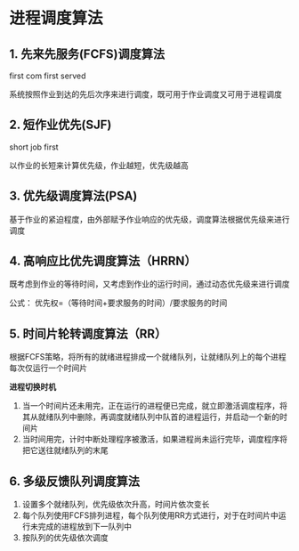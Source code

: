 # 进程调度算法



## 1. 先来先服务(FCFS)调度算法

first com first served

系统按照作业到达的先后次序来进行调度，既可用于作业调度又可用于进程调度



## 2. 短作业优先(SJF)

short job first

以作业的长短来计算优先级，作业越短，优先级越高



## 3. 优先级调度算法(PSA)

基于作业的紧迫程度，由外部赋予作业响应的优先级，调度算法根据优先级来进行调度



## 4. 高响应比优先调度算法（HRRN）

既考虑到作业的等待时间，又考虑到作业的运行时间，通过动态优先级来进行调度

公式： 优先权=（等待时间+要求服务的时间）/要求服务的时间



## 5. 时间片轮转调度算法（RR）

根据FCFS策略，将所有的就绪进程排成一个就绪队列，让就绪队列上的每个进程每次仅运行一个时间片

**进程切换时机**

1. 当一个时间片还未用完，正在运行的进程便已完成，就立即激活调度程序，将其从就绪队列中删除，再调度就绪队列中队首的进程运行，并启动一个新的时间片
2. 当时间用完，计时中断处理程序被激活，如果进程尚未运行完毕，调度程序将把它送往就绪队列的末尾



## 6. 多级反馈队列调度算法

1. 设置多个就绪队列，优先级依次升高，时间片依次变长
2. 每个队列使用FCFS排列进程，每个队列使用RR方式进行，对于在时间片中运行未完成的进程放到下一队列中
3. 按队列的优先级依次调度

